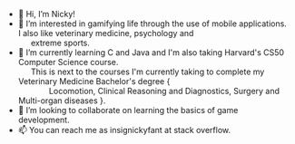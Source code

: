 - 👋 Hi, I’m Nicky!
- 👀 I’m interested in gamifying life through the use of mobile applications. I also like veterinary medicine, psychology and\
     &emsp;&nbsp; extreme sports.
- 🌱 I’m currently learning C and Java and I'm also taking Harvard's CS50 Computer Science course.\
     &emsp;&nbsp; This is next to the courses I'm currently taking to complete my Veterinary Medicine Bachelor's degree {\
     &emsp; &emsp; &emsp;  Locomotion, Clinical Reasoning and Diagnostics, Surgery and Multi-organ diseases }.
- 💞️ I’m looking to collaborate on learning the basics of game development.
- 📫 You can reach me as insignickyfant at stack overflow.

<!---
insignickyfant/insignickyfant is a ✨ special ✨ repository because its `README.md` (this file) appears on your GitHub profile.
You can click the Preview link to take a look at your changes.
--->
